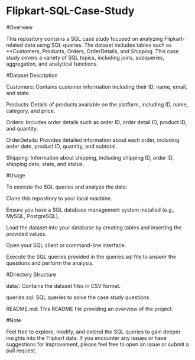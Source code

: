 # Flipkart-SQL-Case-Study

#Overview

This repository contains a SQL case study focused on analyzing Flipkart-related data using SQL queries. The dataset includes tables such as **Customers, Products, Orders, OrderDetails, and Shipping. This case study covers a variety of SQL topics, including joins, subqueries, aggregation, and analytical functions.

#Dataset Description

Customers: Contains customer information including their ID, name, email, and state.

Products: Details of products available on the platform, including ID, name, category, and price.

Orders: Includes order details such as order ID, order detail ID, product ID, and quantity.

OrderDetails: Provides detailed information about each order, including order date, product ID, quantity, and subtotal.

Shipping: Information about shipping, including shipping ID, order ID, shipping date, state, and status.

#Usage

To execute the SQL queries and analyze the data:

Clone this repository to your local machine.

Ensure you have a SQL database management system installed (e.g., MySQL, PostgreSQL).

Load the dataset into your database by creating tables and inserting the provided values.

Open your SQL client or command-line interface.

Execute the SQL queries provided in the queries.sql file to answer the questions and perform the analysis.

#Directory Structure

data/: Contains the dataset files in CSV format.

queries.sql: SQL queries to solve the case study questions.

README.md: This README file providing an overview of the project.

#Note

Feel free to explore, modify, and extend the SQL queries to gain deeper insights into the Flipkart data. If you encounter any issues or have suggestions for improvement, please feel free to open an issue or submit a pull request.
